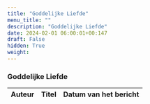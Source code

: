 ```yaml
---
title: "Goddelijke Liefde"
menu_title: ""
description: "Goddelijke Liefde"
date: 2024-02-01 06:00:01+00:147
draft: False
hidden: True
weight:
---
```

### Goddelijke Liefde

**Auteur** | **Titel** | **Datum van het bericht**
---|---|---
